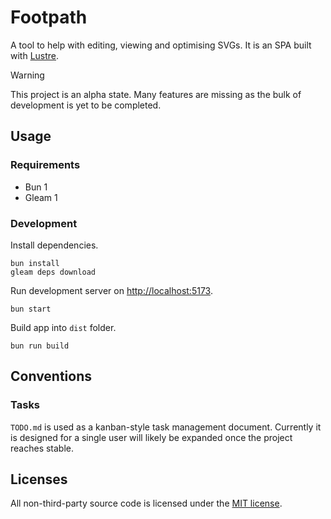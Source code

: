 # Footpath

A tool to help with editing, viewing and optimising SVGs. It is an SPA built with [Lustre](https://github.com/lustre-labs/lustre).

> [!WARNING]  
> This project is an alpha state. Many features are missing as the bulk of development is yet to be completed.

## Usage

### Requirements

- Bun 1
- Gleam 1

### Development

Install dependencies.

```shell
bun install
gleam deps download
```

Run development server on [http://localhost:5173](http://localhost:5173).

```shell
bun start
```

Build app into `dist` folder.

```shell
bun run build
```

## Conventions

### Tasks

`TODO.md` is used as a kanban-style task management document. Currently it is designed for a single user will likely be expanded once the project reaches stable.

## Licenses

All non-third-party source code is licensed under the [MIT license](http://opensource.org/licenses/mit-license.php).

